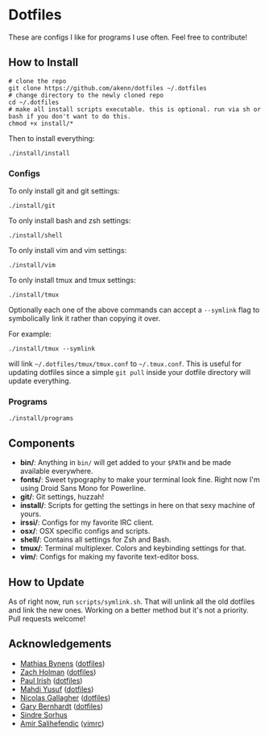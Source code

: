 # Dotfiles

These are configs I like for programs I use often. Feel free to contribute!

## How to Install

```
# clone the repo
git clone https://github.com/akenn/dotfiles ~/.dotfiles
# change directory to the newly cloned repo
cd ~/.dotfiles
# make all install scripts executable. this is optional. run via sh or bash if you don't want to do this.
chmod +x install/*
```

Then to install everything:
```
./install/install
```

### Configs

To only install git and git settings:
```
./install/git
```

To only install bash and zsh settings:
```
./install/shell
```

To only install vim and vim settings:
```
./install/vim
```

To only install tmux and tmux settings:
```
./install/tmux
```

Optionally each one of the above commands can accept a `--symlink` flag to symbolically link it rather than copying it over. 

For example:
```
./install/tmux --symlink
```

will link `~/.dotfiles/tmux/tmux.conf` to `~/.tmux.conf`. This is useful for updating dotfiles since a simple `git pull` inside your dotfile directory will update everything.

### Programs

```
./install/programs
```

## Components

- **bin/**: Anything in `bin/` will get added to your `$PATH` and be made available everywhere.
- **fonts/**: Sweet typography to make your terminal look fine. Right now I'm using Droid Sans Mono for Powerline.
- **git/**: Git settings, huzzah!
- **install/**: Scripts for getting the settings in here on that sexy machine of yours.
- **irssi/**: Configs for my favorite IRC client.
- **osx/**: OSX specific configs and scripts.
- **shell/**: Contains all settings for Zsh and Bash.
- **tmux/**: Terminal multiplexer. Colors and keybinding settings for that.
- **vim/**: Configs for making my favorite text-editor boss.



## How to Update

As of right now, run <code>scripts/symlink.sh</code>. That will unlink all the old dotfiles and link the
new ones. Working on a better method but it's not a priority. Pull requests welcome!



## Acknowledgements
- [Mathias Bynens](https://github.com/mathiasbynens) ([dotfiles](https://github.com/mathiasbynens/dotfiles))
- [Zach Holman](https://github.com/holman) ([dotfiles](https://github.com/holman/dotfiles))
- [Paul Irish](https://github.com/paulirish) ([dotfiles](https://github.com/paulirish/dotfiles))
- [Mahdi Yusuf](https://github.com/myusuf3) ([dotfiles](https://github.com/myusuf3/dotfiles))
- [Nicolas Gallagher](https://github.com/necolas) ([dotfiles](https://github.com/necolas/dotfiles))
- [Gary Bernhardt](https://github.com/garybernhardt) ([dotfiles](https://github.com/garybernhardt/dotfiles))
- [Sindre Sorhus](https://github.com/sindresorhus)
- [Amir Salihefendic](https://github.com/amix) ([vimrc](https://github.com/amix/vimrc))
